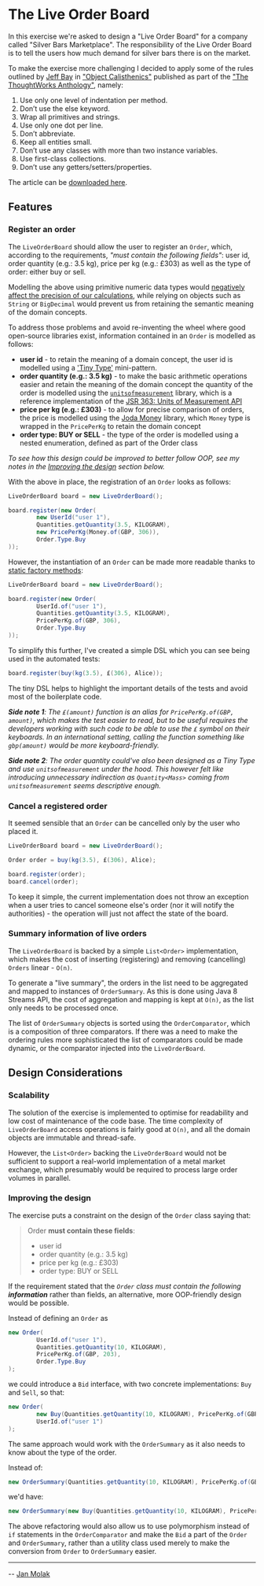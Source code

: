 # The Live Order Board

In this exercise we're asked to design a "Live Order Board" for a company called "Silver Bars Marketplace".
The responsibility of the Live Order Board is to tell the users how much demand for silver bars there is on the market.

To make the exercise more challenging I decided to apply some of the rules outlined by [Jeff Bay](http://www.xpteam.com/) 
in ["Object Calisthenics"](http://www.xpteam.com/jeff/writings/objectcalisthenics.rtf)
 published as part of the ["The ThoughtWorks Anthology"](http://amzn.to/2nARzzx), namely:
 
1. Use only one level of indentation per method. 
2. Don’t use the else keyword.
3. Wrap all primitives and strings.
4. Use only one dot per line.
5. Don’t abbreviate.
6. Keep all entities small.
7. Don’t use any classes with more than two instance variables.
8. Use first-class collections.
9. Don’t use any getters/setters/properties.

The article can be [downloaded here](http://www.xpteam.com/jeff/writings/objectcalisthenics.rtf).

## Features

### Register an order

The `LiveOrderBoard` should allow the user to register an `Order`, which, according to the requirements, 
_"must contain the following fields"_: 
user id, order quantity (e.g.: 3.5 kg), price per kg (e.g.: £303) as well as the type of order: either buy or sell.

Modelling the above using primitive numeric data types would 
[negatively affect the precision of our calculations](http://stackoverflow.com/questions/3730019/why-not-use-double-or-float-to-represent-currency),
while relying on objects such as `String` or `BigDecimal` would prevent us from retaining the semantic meaning
of the domain concepts.

To address those problems and avoid re-inventing the wheel where good open-source libraries exist, 
information contained in an `Order` is modelled as follows:
- **user id** - to retain the meaning of a domain concept, 
the user id is modelled using a ['Tiny Type'](http://www.markphelps.me/2014/12/09/tiny-types.html) mini-pattern.
- **order quantity (e.g.: 3.5 kg)** - to make the basic arithmetic operations easier and retain the meaning of the domain concept 
the quantity of the order is modelled using the  [`unitsofmeasurement`](https://github.com/unitsofmeasurement/uom-se) library, 
which is a reference implementation of the [JSR 363: Units of Measurement API](https://www.jcp.org/en/jsr/detail?id=363)
- **price per kg (e.g.: £303)** - to allow for precise comparison of orders, the price is modelled using the [Joda Money](http://www.joda.org/joda-money/) library, 
which `Money` type is wrapped in the `PricePerKg` to retain the domain concept
- **order type: BUY or SELL** - the type of the order is modelled using a nested enumeration, defined as part of the Order class

_To see how this design could be improved to better follow OOP, see my notes in the [Improving the design](#improving-the-design) section below._  

With the above in place, the registration of an `Order` looks as follows:

```java
LiveOrderBoard board = new LiveOrderBoard();

board.register(new Order(
        new UserId("user 1"),
        Quantities.getQuantity(3.5, KILOGRAM),
        new PricePerKg(Money.of(GBP, 306)),
        Order.Type.Buy
));
```

However, the instantiation of an `Order` can be made more readable 
thanks to [static factory methods](https://sourcemaking.com/design_patterns/factory_method):

```java
LiveOrderBoard board = new LiveOrderBoard();

board.register(new Order(
        UserId.of("user 1"),
        Quantities.getQuantity(3.5, KILOGRAM),
        PricePerKg.of(GBP, 306),
        Order.Type.Buy
));
```

To simplify this further, I've created a simple DSL which you can see being used in the automated tests:

```java
board.register(buy(kg(3.5), £(306), Alice));
```

The tiny DSL helps to highlight the important details of the tests and avoid most of the boilerplate code.

_**Side note 1**: The `£(amount)` function is an alias for `PricePerKg.of(GBP, amount)`, which makes 
the test easier to read, but to be useful requires the developers working with such code to be able to use 
the `£` symbol on their keyboards. In an international setting, calling the function something like `gbp(amount)` 
would be more keyboard-friendly._

_**Side note 2**: The order quantity could've also been designed as a Tiny Type and use `unitsofmeasurement`
under the hood. This however felt like introducing unnecessary indirection as `Quantity<Mass>`
coming from `unitsofmeasurement` seems descriptive enough._

### Cancel a registered order

It seemed sensible that an `Order` can be cancelled only by the user who placed it. 

```java
LiveOrderBoard board = new LiveOrderBoard();

Order order = buy(kg(3.5), £(306), Alice);

board.register(order);
board.cancel(order);
```

To keep it simple, the current implementation does not throw an exception when a user tries to cancel someone else's order
(nor it will notify the authorities) - the operation will just not affect the state of the board.

### Summary information of live orders

The `LiveOrderBoard` is backed by a simple `List<Order>` implementation, which makes the cost of inserting (registering)
and removing (cancelling) `Orders` linear - `O(n)`. 
 
To generate a "live summary", the orders in the list need to be aggregated and mapped to instances of `OrderSummary`.
As this is done using Java 8 Streams API, the cost of aggregation and mapping is kept at `O(n)`, as the list only needs
to be processed once.

The list of `OrderSummary` objects is sorted using the `OrderComparator`, 
which is a composition of three comparators. If there was a need to make the ordering rules
more sophisticated the list of comparators could be made dynamic, or the comparator injected into 
the `LiveOrderBoard`.

## Design Considerations

### Scalability

The solution of the exercise is implemented to optimise for readability and low cost of maintenance of the code base.
The time complexity of `LiveOrderBoard` access operations is fairly good at `O(n)`, 
and all the domain objects are immutable and thread-safe.

However, the `List<Order>` backing the `LiveOrderBoard` would not be sufficient to support 
a real-world implementation of a metal market exchange, which presumably would be required to process large order volumes 
in parallel.

### Improving the design

The exercise puts a constraint on the design of the `Order` class saying that:
  
> Order **must contain these fields**:
> - user id  
> - order quantity (e.g.: 3.5 kg)
> - price per kg (e.g.: £303)
> - order type: BUY or SELL

If the requirement stated that the _`Order` class must contain the following **information**_ rather than fields, 
an alternative, more OOP-friendly design would be possible.

Instead of defining an `Order` as 

```java
new Order(
        UserId.of("user 1"),
        Quantities.getQuantity(10, KILOGRAM),
        PricePerKg.of(GBP, 203),
        Order.Type.Buy
);
```

we could introduce a `Bid` interface, with two concrete implementations: `Buy` and `Sell`, so that:

```java
new Order(
        new Buy(Quantities.getQuantity(10, KILOGRAM), PricePerKg.of(GBP, 203),
        UserId.of("user 1")
);
```

The same approach would work with the `OrderSummary` as it also needs to know about the type of the order.

Instead of:

```java
new OrderSummary(Quantities.getQuantity(10, KILOGRAM), PricePerKg.of(GBP, 203), Order.Type.Buy);
```

we'd have:

```java
new OrderSummary(new Buy(Quantities.getQuantity(10, KILOGRAM), PricePerKg.of(GBP, 203)));
```

The above refactoring would also allow us to use polymorphism instead of `if` statements in the `OrderComparator` and
make the `Bid` a part of the `Order` and `OrderSummary`, rather than a utility class used merely to make the conversion from `Order` to `OrderSummary`
easier.

----

-- [Jan Molak](https://janmolak.com)
